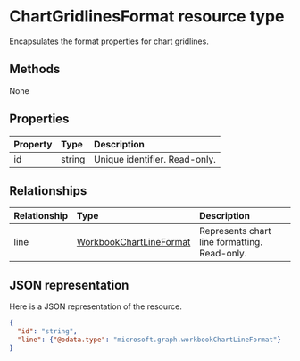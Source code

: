 # ChartGridlinesFormat resource type

Encapsulates the format properties for chart gridlines.


## Methods
None

## Properties
| Property | Type    |Description
|:---------|:--------|:------------------------------------
| id       |string   | Unique identifier. Read-only.

## Relationships
| Relationship | Type	|Description|
|:---------------|:--------|:----------|
|line|[WorkbookChartLineFormat](chartlineformat.md)|Represents chart line formatting. Read-only.|


## JSON representation

Here is a JSON representation of the resource.

<!--{
  "blockType": "resource",
  "optionalProperties": [],
  "keyProperty": "id",
  "baseType": "microsoft.graph.entity",
  "@odata.type": "microsoft.graph.workbookChartGridlinesFormat"
}-->

```json
{
  "id": "string",
  "line": {"@odata.type": "microsoft.graph.workbookChartLineFormat"}
}
```


<!-- uuid: 8fcb5dbc-d5aa-4681-8e31-b001d5168d79
2015-10-25 14:57:30 UTC -->
<!-- {
  "type": "#page.annotation",
  "description": "ChartGridlinesFormat resource",
  "keywords": "",
  "section": "documentation",
  "tocPath": ""
}-->
